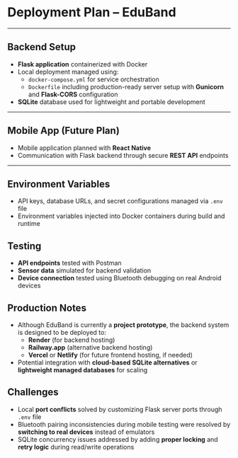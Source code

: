 #  Deployment Plan – EduBand

---

##  Backend Setup
- **Flask application** containerized with Docker  
- Local deployment managed using:
  - `docker-compose.yml` for service orchestration  
  - `Dockerfile` including production-ready server setup with **Gunicorn** and **Flask-CORS** configuration  
- **SQLite** database used for lightweight and portable development

---

## Mobile App (Future Plan)
- Mobile application planned with **React Native**
- Communication with Flask backend through secure **REST API** endpoints

---

## Environment Variables
- API keys, database URLs, and secret configurations managed via `.env` file  
- Environment variables injected into Docker containers during build and runtime



## Testing
- **API endpoints** tested with Postman  
- **Sensor data** simulated for backend validation  
- **Device connection** tested using Bluetooth debugging on real Android devices



## Production Notes
- Although EduBand is currently a **project prototype**, the backend system is designed to be deployed to:
  - **Render** (for backend hosting)
  - **Railway.app** (alternative backend hosting)
  - **Vercel** or **Netlify** (for future frontend hosting, if needed)
- Potential integration with **cloud-based SQLite alternatives** or **lightweight managed databases** for scaling



##  Challenges
- Local **port conflicts** solved by customizing Flask server ports through `.env` file  
- Bluetooth pairing inconsistencies during mobile testing were resolved by **switching to real devices** instead of emulators  
- SQLite concurrency issues addressed by adding **proper locking** and **retry logic** during read/write operations


